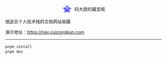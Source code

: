 <p align="center" style="display:flex;flex-direction:row;align-items:center;justify-content:center">
  <img width="32" src="./public/logo.svg" alt="Neuronika Logo" />
  <span style="margin-left:8px"> 码大厨的藏宝阁</span>
</p>

<p>很适合个人技术栈的文档网站收藏</p>
<p>演示地址：<a href="https://nav.cuicongkun.com" target="_blank">https://nav.cuicongkun.com</a></p>
<hr/>

```
pnpm install
pnpm dev
```